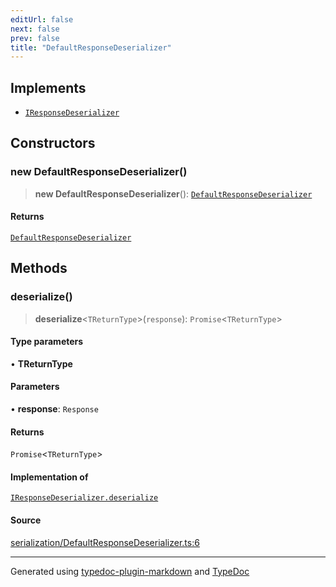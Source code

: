 ```yaml
---
editUrl: false
next: false
prev: false
title: "DefaultResponseDeserializer"
---
```


## Implements

- [`IResponseDeserializer`](/api/interfaces/iresponsedeserializer/)

## Constructors

### new DefaultResponseDeserializer()

> **new DefaultResponseDeserializer**(): [`DefaultResponseDeserializer`](/api/classes/defaultresponsedeserializer/)

#### Returns

[`DefaultResponseDeserializer`](/api/classes/defaultresponsedeserializer/)

## Methods

### deserialize()

> **deserialize**\<`TReturnType`\>(`response`): `Promise`\<`TReturnType`\>

#### Type parameters

• **TReturnType**

#### Parameters

• **response**: `Response`

#### Returns

`Promise`\<`TReturnType`\>

#### Implementation of

[`IResponseDeserializer.deserialize`](/api/interfaces/iresponsedeserializer/#deserialize)

#### Source

[serialization/DefaultResponseDeserializer.ts:6](https://github.com/fostertheweb/spotify-web-sdk/blob/b2835c1/src/serialization/DefaultResponseDeserializer.ts#L6)

***

Generated using [typedoc-plugin-markdown](https://www.npmjs.com/package/typedoc-plugin-markdown) and [TypeDoc](https://typedoc.org/)
